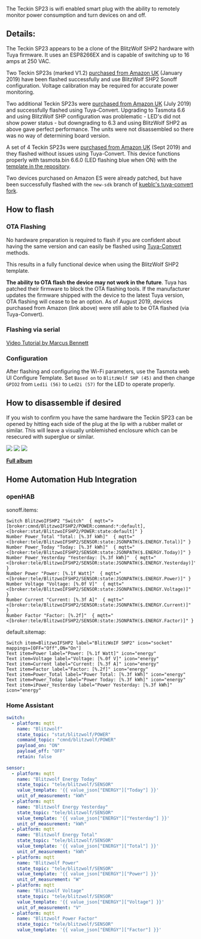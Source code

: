
The Teckin SP23 is wifi enabled smart plug with the ability to remotely monitor power consumption and turn devices on and off.

## Details:

The Teckin SP23 appears to be a clone of the BlitzWolf SHP2 hardware with Tuya firmware. It uses an ESP8266EX and is capable of switching up to 16 amps at 250 VAC.

Two Teckin SP23s (marked V1.2) [purchased from Amazon UK](https://www.amazon.co.uk/TECKIN-Outlet-Wireless-Control-Required/dp/B07CVJYV3G) (January 2019) have been flashed successfully and use BlitzWolf SHP2 Sonoff configuration. Voltage calibration may be required for accurate power monitoring.

Two additional Teckin SP23s were [purchased from Amazon UK](https://www.amazon.co.uk/TECKIN-Outlet-Wireless-Control-Required/dp/B07CVJYV3G) (July 2019) and successfully flashed using Tuya-Convert. Upgrading to Tasmota 6.6 and using BlitzWolf SHP configuration was problematic - LED's did not show power status - but downgrading to 6.3 and using BlitzWolf SHP2 as above gave perfect performance. The units were not disassembled so there was no way of determining board version.  

A set of 4 Teckin SP23s were [purchased from Amazon UK](https://www.amazon.co.uk/gp/product/B07QN5XY89) (Sept 2019) and they flashed without issues using Tuya-Convert. This device functions properly with tasmota.bin 6.6.0 (LED flashing blue when ON) with the [template in the repository](https://templates.blakadder.com/teckin-sp23.html). 

Two devices purchased on Amazon ES were already patched, but have been successfully flashed with the `new-sdk` branch of [kueblc's tuya-convert fork](https://github.com/kueblc/tuya-convert).

## How to flash

### OTA Flashing
No hardware preparation is required to flash if you are confident about having the same version and can easily be flashed using [Tuya-Convert](Tuya-Convert) methods.

This results in a fully functional device when using the BlitzWolf SHP2 template.

**The ability to OTA flash the device may not work in the future**. Tuya has patched their firmware to block the OTA flashing tools. If the manufacturer updates the firmware shipped with the device to the latest Tuya version, OTA flashing will cease to be an option. As of August 2019, devices purchased from Amazon (link above) were still able to be OTA flashed (via Tuya-Convert).

### Flashing via serial

[Video Tutorial by Marcus Bennett](https://www.youtube.com/watch?v=7vjpcEedEBI)

### Configuration
After flashing and configuring the Wi-Fi parameters, use the Tasmota web UI Configure Template. Set `Based on` to `BlitzWolf SHP (45)` and then change `GPIO2` from `Led1i (56)` to `Led2i (57)` for the LED to operate properly.


## How to disassemble if desired

If you wish to confirm you have the same hardware the Teckin SP23 can be opened by hitting each side of the plug at the lip with a rubber mallet or similar. This will leave a visually unblemished enclosure which can be resecured with superglue or similar.

![](https://i.imgur.com/1wwz6kb.jpg)
![](https://i.imgur.com/4RiNCfg.jpg)
![](https://i.imgur.com/ZTSMI7j.jpg)

**[Full album](https://imgur.com/a/stdhc4c)**

## Home Automation Hub Integration

### openHAB

sonoff.items:
```
Switch BlitzwoIFSHP2 "Switch"  { mqtt=">[broker:cmnd/BlitzwoIFSHP2/POWER:command:*:default],<[broker:stat/BlitzwoIFSHP2/POWER:state:default]" }
Number Power_Total "Total: [%.3f kWh]"  { mqtt="<[broker:tele/BlitzwoIFSHP2/SENSOR:state:JSONPATH($.ENERGY.Total)]" }
Number Power_Today "Today: [%.3f kWh]"  { mqtt="<[broker:tele/BlitzwoIFSHP2/SENSOR:state:JSONPATH($.ENERGY.Today)]" }
Number Power_Yesterday "Yesterday: [%.3f kWh]"  { mqtt="<[broker:tele/BlitzwoIFSHP2/SENSOR:state:JSONPATH($.ENERGY.Yesterday)]" }
Number Power "Power: [%.1f Watt]"  { mqtt="<[broker:tele/BlitzwoIFSHP2/SENSOR:state:JSONPATH($.ENERGY.Power)]" }
Number Voltage "Voltage: [%.0f V]"  { mqtt="<[broker:tele/BlitzwoIFSHP2/SENSOR:state:JSONPATH($.ENERGY.Voltage)]" }
Number Current "Current: [%.3f A]"  { mqtt="<[broker:tele/BlitzwoIFSHP2/SENSOR:state:JSONPATH($.ENERGY.Current)]" }
Number Factor "Factor: [%.2f]"  { mqtt="<[broker:tele/BlitzwoIFSHP2/SENSOR:state:JSONPATH($.ENERGY.Factor)]" }
```

default.sitemap:
```
Switch item=BlitzwoIFSHP2 label="BlitzWoIF SHP2" icon="socket" mappings=[OFF="Off",ON="On"]		
Text item=Power label="Power: [%.1f Watt]" icon="energy"
Text item=Voltage label="Voltage: [%.0f V]" icon="energy"
Text item=Current label="Current: [%.3f A]" icon="energy"
Text item=Factor label="Factor: [%.2f]" icon="energy"
Text item=Power_Total label="Power Total: [%.3f kWh]" icon="energy"
Text item=Power_Today label="Power Today: [%.3f kWh]" icon="energy"
Text item=iPower_Yesterday label="Power Yesterday: [%.3f kWh]" icon="energy"
```

### Home Assistant

```yaml
switch:
  - platform: mqtt
    name: "Blitzwolf"
    state_topic: "stat/blitzwolf/POWER"
    command_topic: "cmnd/blitzwolf/POWER"
    payload_on: "ON"
    payload_off: "OFF"
    retain: false
  
sensor:
  - platform: mqtt
    name: "Blitzwolf Energy Today"
    state_topic: "tele/blitzwolf/SENSOR"
    value_template: '{{ value_json["ENERGY"]["Today"] }}'
    unit_of_measurement: "kWh"
  - platform: mqtt
    name: "Blitzwolf Energy Yesterday"
    state_topic: "tele/blitzwolf/SENSOR"
    value_template: '{{ value_json["ENERGY"]["Yesterday"] }}'
    unit_of_measurement: "kWh"
  - platform: mqtt
    name: "Blitzwolf Energy Total"
    state_topic: "tele/blitzwolf/SENSOR"
    value_template: '{{ value_json["ENERGY"]["Total"] }}'
    unit_of_measurement: "kWh"
  - platform: mqtt
    name: "Blitzwolf Power"
    state_topic: "tele/blitzwolf/SENSOR"
    value_template: '{{ value_json["ENERGY"]["Power"] }}'
    unit_of_measurement: "W"
  - platform: mqtt
    name: "Blitzwolf Voltage"
    state_topic: "tele/blitzwolf/SENSOR"
    value_template: '{{ value_json["ENERGY"]["Voltage"] }}'
    unit_of_measurement: "V"
  - platform: mqtt
    name: "Blitzwolf Power Factor"
    state_topic: "tele/blitzwolf/SENSOR"
    value_template: '{{ value_json["ENERGY"]["Factor"] }}'
```